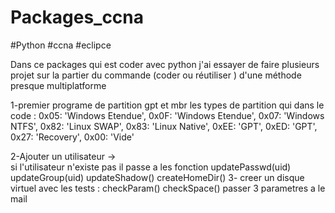 # Packages_ccna
#Python 
#ccna
#eclipce 

Dans ce packages qui est coder avec python j'ai essayer de faire plusieurs projet sur la partier du commande (coder ou réutiliser ) d'une méthode presque multiplatforme

1-premier programe de partition gpt et mbr 
   les  types de partition qui dans le code : 
    0x05: 'Windows Etendue',
    0x0F: 'Windows Etendue',
    0x07: 'Windows NTFS',
    0x82: 'Linux SWAP',
    0x83: 'Linux Native',
    0xEE: 'GPT',
    0xED: 'GPT',
    0x27: 'Recovery',
    0x00: 'Vide'

2-Ajouter un utilisateur    ->	
  si l'utilisateur n'existe pas il passe a les fonction 
  updatePasswd(uid)
	updateGroup(uid)
	updateShadow()
	createHomeDir()
3- creer un disque virtuel avec les tests  :
  checkParam()
	checkSpace()
  passer 3 parametres  a le mail 
